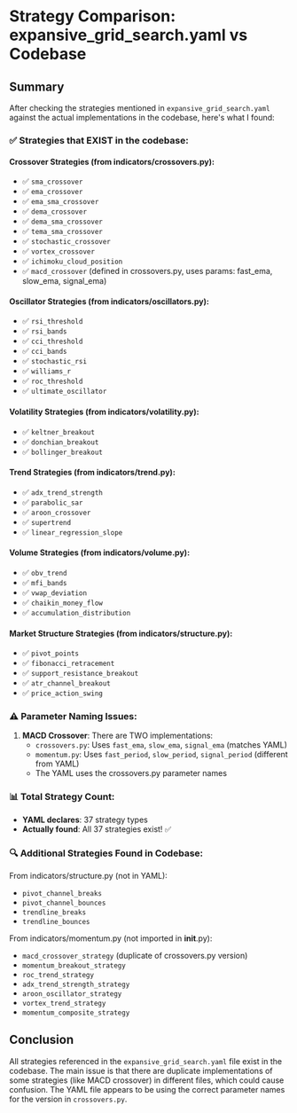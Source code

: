 # Strategy Comparison: expansive_grid_search.yaml vs Codebase

## Summary

After checking the strategies mentioned in `expansive_grid_search.yaml` against the actual implementations in the codebase, here's what I found:

### ✅ Strategies that EXIST in the codebase:

#### Crossover Strategies (from indicators/crossovers.py):
- ✅ `sma_crossover`
- ✅ `ema_crossover` 
- ✅ `ema_sma_crossover`
- ✅ `dema_crossover`
- ✅ `dema_sma_crossover`
- ✅ `tema_sma_crossover`
- ✅ `stochastic_crossover`
- ✅ `vortex_crossover`
- ✅ `ichimoku_cloud_position`
- ✅ `macd_crossover` (defined in crossovers.py, uses params: fast_ema, slow_ema, signal_ema)

#### Oscillator Strategies (from indicators/oscillators.py):
- ✅ `rsi_threshold`
- ✅ `rsi_bands`
- ✅ `cci_threshold`
- ✅ `cci_bands`
- ✅ `stochastic_rsi`
- ✅ `williams_r`
- ✅ `roc_threshold`
- ✅ `ultimate_oscillator`

#### Volatility Strategies (from indicators/volatility.py):
- ✅ `keltner_breakout`
- ✅ `donchian_breakout`
- ✅ `bollinger_breakout`

#### Trend Strategies (from indicators/trend.py):
- ✅ `adx_trend_strength`
- ✅ `parabolic_sar`
- ✅ `aroon_crossover`
- ✅ `supertrend`
- ✅ `linear_regression_slope`

#### Volume Strategies (from indicators/volume.py):
- ✅ `obv_trend`
- ✅ `mfi_bands`
- ✅ `vwap_deviation`
- ✅ `chaikin_money_flow`
- ✅ `accumulation_distribution`

#### Market Structure Strategies (from indicators/structure.py):
- ✅ `pivot_points`
- ✅ `fibonacci_retracement`
- ✅ `support_resistance_breakout`
- ✅ `atr_channel_breakout`
- ✅ `price_action_swing`

### ⚠️ Parameter Naming Issues:

1. **MACD Crossover**: There are TWO implementations:
   - `crossovers.py`: Uses `fast_ema`, `slow_ema`, `signal_ema` (matches YAML)
   - `momentum.py`: Uses `fast_period`, `slow_period`, `signal_period` (different from YAML)
   - The YAML uses the crossovers.py parameter names

### 📊 Total Strategy Count:
- **YAML declares**: 37 strategy types
- **Actually found**: All 37 strategies exist! ✅

### 🔍 Additional Strategies Found in Codebase:
From indicators/structure.py (not in YAML):
- `pivot_channel_breaks`
- `pivot_channel_bounces`
- `trendline_breaks`
- `trendline_bounces`

From indicators/momentum.py (not imported in __init__.py):
- `macd_crossover_strategy` (duplicate of crossovers.py version)
- `momentum_breakout_strategy`
- `roc_trend_strategy`
- `adx_trend_strength_strategy`
- `aroon_oscillator_strategy`
- `vortex_trend_strategy`
- `momentum_composite_strategy`

## Conclusion

All strategies referenced in the `expansive_grid_search.yaml` file exist in the codebase. The main issue is that there are duplicate implementations of some strategies (like MACD crossover) in different files, which could cause confusion. The YAML file appears to be using the correct parameter names for the version in `crossovers.py`.